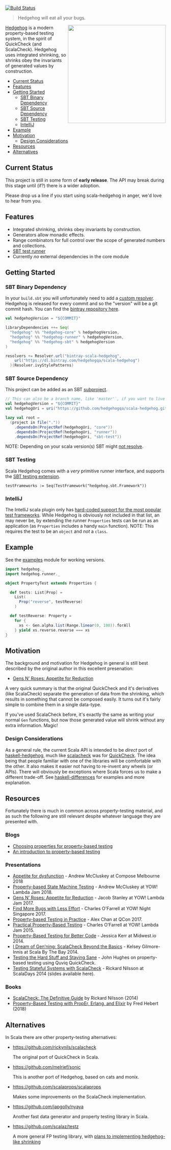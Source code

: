 [![Build Status](https://travis-ci.org/hedgehogqa/scala-hedgehog.svg?branch=master)](https://travis-ci.org/hedgehogqa/scala-hedgehog)

> Hedgehog will eat all your bugs.

<img src="https://github.com/hedgehogqa/haskell-hedgehog/raw/master/img/hedgehog-logo.png" width="307" align="right"/>

[Hedgehog](http://hedgehog.qa/) is a modern property-based testing
system, in the spirit of QuickCheck (and ScalaCheck). Hedgehog uses integrated shrinking,
so shrinks obey the invariants of generated values by construction.

- [Current Status](#current-status)
- [Features](#features)
- [Getting Started](#getting-started)
  - [SBT Binary Dependency](#sbt-binary-dependency)
  - [SBT Source Dependency](#sbt-source-dependency)
  - [SBT Testing](#sbt-testing)
  - [IntelliJ](#intellij)
- [Example](#example)
- [Motivation](#motivation)
  - [Design Considerations](#design-considerations)
- [Resources](#resources)
- [Alternatives](#alternatives)


## Current Status

This project is still in some form of **early release**. The API may break during this stage
until (if?) there is a wider adoption.

Please drop us a line if you start using scala-hedgehog in anger, we'd love to hear from you.


## Features

- Integrated shrinking, shrinks obey invariants by construction.
- Generators allow monadic effects.
- Range combinators for full control over the scope of generated numbers and collections.
- [SBT test runner](#sbt-testing)
- Currently _no_ external dependencies in the core module


## Getting Started


### SBT Binary Dependency

In your `build.sbt` you will unfortunately need to add a
[custom resolver](https://www.scala-sbt.org/1.x/docs/Resolvers.html#Custom+Layout).
Hedgehog is released for every commit and so the "version" will be a git commit hash.
You can find the [bintray repository here](https://bintray.com/hedgehogqa/scala-hedgehog).

```scala
val hedgehogVersion = "${COMMIT}"

libraryDependencies ++= Seq(
  "hedgehog" %% "hedgehog-core" % hedgehogVersion,
  "hedgehog" %% "hedgehog-runner" % hedgehogVersion,
  "hedgehog" %% "hedgehog-sbt" % hedgehogVersion
)

resolvers += Resolver.url("bintray-scala-hedgehog",
    url("https://dl.bintray.com/hedgehogqa/scala-hedgehog")
  )(Resolver.ivyStylePatterns)
```

### SBT Source Dependency

This project can be added as an SBT [subproject](https://www.scala-sbt.org/1.x/docs/Multi-Project.html).

```scala
// This can also be a branch name, like 'master'`, if you want to live on the edge
val hedgehogVersion = "${COMMIT}"
val hedgehogUri = uri("https://github.com/hedgehogqa/scala-hedgehog.git#" + hedgehogVersion)

lazy val root =
  (project in file("."))
    .dependsOn(ProjectRef(hedgehogUri, "core"))
    .dependsOn(ProjectRef(hedgehogUri, "runner"))
    .dependsOn(ProjectRef(hedgehogUri, "sbt-test"))
```

NOTE: Depending on your scala version(s) SBT might [not resolve](https://github.com/sbt/sbt/issues/2901).

### SBT Testing

Scala Hedgehog comes with a _very_ primitive runner interface, and supports the
[SBT testing extension](https://www.scala-sbt.org/1.x/docs/Testing.html#Using+Extensions).

```
testFrameworks := Seq(TestFramework("hedgehog.sbt.Framework"))
```

### IntelliJ

The IntelliJ scala plugin only has
[hard-coded support for the most popular test frameworks](https://github.com/JetBrains/intellij-scala/tree/idea183.x/scala/runners/src/org/jetbrains/plugins/scala/testingSupport).
While Hedgehog is obviously not included in that list, an may never  be, by extending the runner
`Properties` tests can be run as an application (as `Properties` includes a handy `main` function).
NOTE: This requires the test to be an `object` and _not_ a `class`.


## Example

See the [examples](example/src/test/scala/hedgehog/example/) module for working versions.

```scala
import hedgehog._
import hedgehog.runner._

object PropertyTest extends Properties {

  def tests: List[Prop] =
    List(
      Prop("reverse", testReverse)
    )

  def testReverse: Property =
    for {
      xs <- Gen.alpha.list(Range.linear(0, 100)).forAll
    } yield xs.reverse.reverse === xs
}
```


## Motivation

The background and motivation for Hedgehog in general is still best described by the original
author in this excellent presenation:

- [Gens N’ Roses: Appetite for Reduction](https://www.youtube.com/watch?v=AIv_9T0xKEo)

A very quick summary is that the original QuickCheck and it's derivatives (like ScalaCheck)
separate the generation of data from the shrinking, which results in something that cannot be
composed easily. It turns out it's fairly simple to combine them in a single data-type.

If you've used ScalaCheck before, it's exactly the same as writing your normal `Gen` functions,
but now those generated value will shrink without any extra information. Magic!


### Design Considerations


As a general rule, the current Scala API is intended to be _direct_ port of
[haskell-hedgehog](https://github.com/hedgehogqa/haskell-hedgehog), much like
[scalacheck](https://github.com/rickynils/scalacheck) was for [QuickCheck](http://hackage.haskell.org/package/QuickCheck).
The idea being that people familiar with one of the libraries will be comfortable with the other.
It also makes it easier not having to re-invent any wheels (or APIs).
There will obviously be exceptions where Scala forces us to make a different trade-off.
See [haskell-differences](doc/haskell-differences.md) for examples and more explanation.


## Resources

Fortunately there is much in common across property-testing material, and as such the following
are still relevant despite whatever language they are presented with.

### Blogs

- [Choosing properties for property-based testing](https://fsharpforfunandprofit.com/posts/property-based-testing-2/)
- [An introduction to property-based testing](https://fsharpforfunandprofit.com/posts/property-based-testing/)

### Presentations

- [Appetite for dysfunction](https://www.youtube.com/watch?v=k8k2rwWImy8) - Andrew McCluskey at Compose Melbourne 2018
- [Property-based State Machine Testing](https://www.youtube.com/watch?v=boBD1qhCQ94) - Andrew McCluskey at YOW! Lambda Jam 2018.
- [Gens N’ Roses: Appetite for Reduction](https://www.youtube.com/watch?v=AIv_9T0xKEo) - Jacob Stanley at YOW! Lambda Jam 2017.
- [Find More Bugs with Less Effort](https://www.youtube.com/watch?v=hP-VstNdFGo) - Charles O'Farrell at YOW! Night Singapore 2017.
- [Property-based Testing in Practice](https://www.infoq.com/presentations/hypothesis-afl-property-testing) - Alex Chan  at QCon 2017.
- [Practical Property-Based Testing](https://www.youtube.com/watch?v=F3XJNt21Ido) - Charles O’Farrell at YOW! Lambda Jam 2015.
- [Property-Based Testing for Better Code](https://www.youtube.com/watch?v=shngiiBfD80) - Jessica Kerr at Midwest.io 2014.
- [I Dream of Gen’ning: ScalaCheck Beyond the Basics](http://functional.tv/post/97738967579) - Kelsey Gilmore-Innis at Scala By The Bay 2014.
- [Testing the Hard Stuff and Staying Sane](http://www.infoq.com/presentations/testing-techniques-case-study) - John Hughes on property-based testing using Quviq QuickCheck.
- [Testing Stateful Systems with ScalaCheck](http://parleys.com/play/53a7d2d0e4b0543940d9e566) - Rickard Nilsson at ScalaDays 2014 (slides available here).

### Books

- [ScalaCheck: The Definitive Guide](https://www.artima.com/shop/scalacheck) by Rickard Nilsson (2014)
- [Property-Based Testing with PropEr, Erlang, and Elixir](https://pragprog.com/book/fhproper/property-based-testing-with-proper-erlang-and-elixir) by Fred Hebert (2018)


## Alternatives

In Scala there are other property-testing alternatives:

- https://github.com/rickynils/scalacheck

  The original port of QuickCheck in Scala.

- https://github.com/melrief/sonic

  This is another port of Hedgehog, based on cats and monix.

- https://github.com/scalaprops/scalaprops

  Makes some improvements on the ScalaCheck implementation.

- https://github.com/japgolly/nyaya

  Another fast data generator and property testing library in Scala.

- https://github.com/scalaz/testz

  A more general FP testing library, with
  [plans to implementing hedgehog-like shrinking](https://github.com/scalaz/testz/issues/5)
